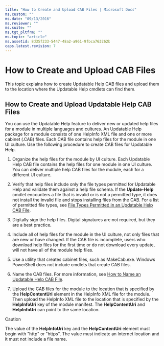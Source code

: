 ```yaml
---
title: "How to Create and Upload CAB Files | Microsoft Docs"
ms.custom: ""
ms.date: "09/13/2016"
ms.reviewer: ""
ms.suite: ""
ms.tgt_pltfrm: ""
ms.topic: "article"
ms.assetid: 8d35f233-5447-48a2-a961-9fbca763262b
caps.latest.revision: 7
---
```

# How to Create and Upload CAB Files
This topic explains how to create Updatable Help CAB files and upload them to the location where the Updatable Help cmdlets can find them.

## How to Create and Upload Updatable Help CAB Files
 You can use the Updatable Help feature to deliver new or updated help files for a module in multiple languages and cultures. An Updatable Help package for a module consists of one HelpInfo XML file and one or more cabinet (.CAB) files. Each CAB file contains help files for the module in one UI culture. Use the following procedure to create CAB files for Updatable Help.

1.  Organize the help files for the module by UI culture. Each Updatable Help CAB file contains the help files for one module in one UI culture. You can deliver multiple help CAB files for the module, each for a different UI culture.

2.  Verify that help files include only the file types permitted for Updatable Help and validate them against a help file schema. If the **Update-Help** cmdlet encounters a file that is invalid or is not a permitted type, it does not install the invalid file and stops installing files from the CAB. For a list of permitted file types, see [File Types Permitted in an Updatable Help CAB File](./file-types-permitted-in-an-updatable-help-cab-file.md).

3.  Digitally sign the help files. Digital signatures are not required, but they are a best practice.

4.  Include all of help files for the module in the UI culture, not only files that are new or have changed. If the CAB file is incomplete, users who download help files for the first time or do not download every update, will not have all of the module help files.

5.  Use a utility that creates cabinet files, such as MakeCab.exe. Windows PowerShell does not include cmdlets that create CAB files.

6.  Name the CAB files. For more information, see [How to Name an Updatable Help CAB File](./how-to-name-an-updatable-help-cab-file.md).

7.  Upload the CAB files for the module to the location that is specified by the **HelpContentUri** element in the HelpInfo XML file for the module. Then upload the HelpInfo XML file to the location that is specified by the **HelpInfoUri** key of the module manifest. The **HelpContentUri** and **HelpInfoUri** can point to the same location.

> [!CAUTION]
>  The value of the **HelpInfoUri** key and the **HelpContentUri** element must begin with "http" or "https". The value must indicate an Internet location and it must not include a file name.
